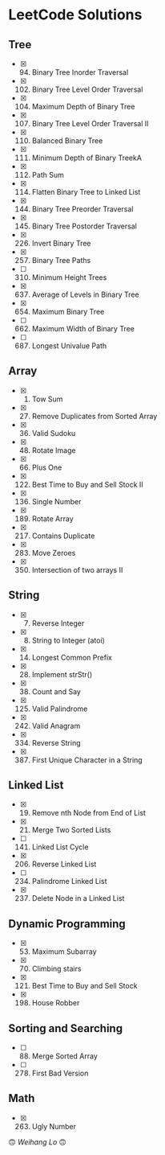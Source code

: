 # LeetCode Solutions

## Tree

- [x] 094. Binary Tree Inorder Traversal
- [x] 102. Binary Tree Level Order Traversal
- [x] 104. Maximum Depth of Binary Tree
- [x] 107. Binary Tree Level Order Traversal II
- [x] 110. Balanced Binary Tree
- [x] 111. Minimum Depth of Binary TreekA
- [x] 112. Path Sum
- [x] 114. Flatten Binary Tree to Linked List
- [x] 144. Binary Tree Preorder Traversal
- [x] 145. Binary Tree Postorder Traversal
- [x] 226. Invert Binary Tree
- [x] 257. Binary Tree Paths
- [ ] 310. Minimum Height Trees
- [x] 637. Average of Levels in Binary Tree
- [x] 654. Maximum Binary Tree
- [ ] 662. Maximum Width of Binary Tree
- [ ] 687. Longest Univalue Path

## Array

- [x] 001. Tow Sum
- [x] 027. Remove Duplicates from Sorted Array
- [x] 036. Valid Sudoku
- [x] 048. Rotate Image
- [x] 066. Plus One
- [x] 122. Best Time to Buy and Sell Stock II
- [x] 136. Single Number
- [x] 189. Rotate Array
- [x] 217. Contains Duplicate
- [x] 283. Move Zeroes
- [x] 350. Intersection of two arrays II

## String

- [x] 007. Reverse Integer
- [x] 008. String to Integer (atoi)
- [x] 014. Longest Common Prefix
- [x] 028. Implement strStr()
- [x] 038. Count and Say 
- [x] 125. Valid Palindrome
- [x] 242. Valid Anagram
- [x] 334. Reverse String
- [x] 387. First Unique Character in a String

## Linked List

- [x] 019. Remove nth Node from End of List
- [x] 021. Merge Two Sorted Lists
- [ ] 141. Linked List Cycle
- [x] 206. Reverse Linked List
- [ ] 234. Palindrome Linked List
- [x] 237. Delete Node in a Linked List

## Dynamic Programming

- [x] 053. Maximum Subarray
- [x] 070. Climbing stairs
- [x] 121. Best Time to Buy and Sell Stock
- [x] 198. House Robber

## Sorting and Searching

- [ ] 088. Merge Sorted Array
- [ ] 278. First Bad Version


## Math

- [x] 263. Ugly Number

🙃 _Weihang Lo_ 🙃
